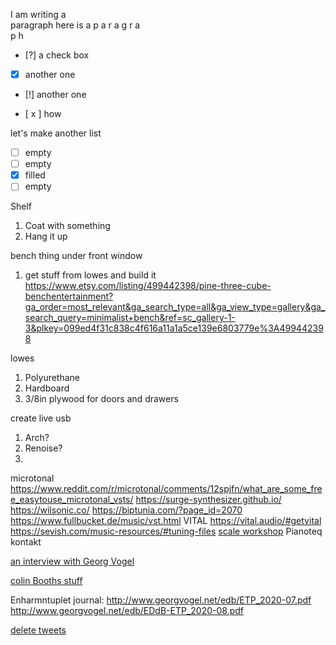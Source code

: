 I am writing a  
paragraph
here is a 
p
a
r
a
g 
r
a  
p
h

- [?] a check box
- [x] another one
- [!] another one

- [ x ] how

let's make another list
- [ ] empty
- [ ] empty
- [x] filled
- [ ] empty

Shelf
1. Coat with something
2. Hang it up

bench thing under front window
1. get stuff from lowes and build it
https://www.etsy.com/listing/499442398/pine-three-cube-benchentertainment?ga_order=most_relevant&ga_search_type=all&ga_view_type=gallery&ga_search_query=minimalist+bench&ref=sc_gallery-1-3&plkey=099ed4f31c838c4f616a11a1a5ce139e6803779e%3A499442398

lowes
1. Polyurethane
2. Hardboard
3. 3/8in plywood for doors and drawers

create live usb
1. Arch?
2. Renoise?
3. 

microtonal
https://www.reddit.com/r/microtonal/comments/12spjfn/what_are_some_free_easytouse_microtonal_vsts/
https://surge-synthesizer.github.io/
https://wilsonic.co/
https://biptunia.com/?page_id=2070
https://www.fullbucket.de/music/vst.html
VITAL   https://vital.audio/#getvital
https://sevish.com/music-resources/#tuning-files
[scale workshop](https://sevish.com/scaleworkshop/?version=2.1.0)
Pianoteq
kontakt

[an interview with Georg Vogel](https://15questions.net/interview/georg-vogel-dsilton-about-alternative-tuning-systems/page-1/)

[colin Booths stuff](https://www.colinbooth.co.uk/did-bach-really-mean-that-colin-booth)

Enharmntuplet journal:
http://www.georgvogel.net/edb/ETP_2020-07.pdf
http://www.georgvogel.net/edb/EDdB-ETP_2020-08.pdf

[delete tweets](https://www.wikihow.com/Delete-All-Tweets#:~:text=Download%20a%20free%20tool%20called,easy%20to%20delete%20all%20tweets.)


